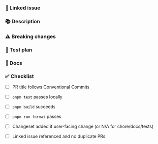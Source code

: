 <!-- Thank you for contributing to @sigrea/core! -->

### 🔗 Linked issue

<!-- e.g. resolves #123 -->

### 📚 Description

<!-- What & Why: describe the change and motivation -->

### ⚠️ Breaking changes

<!-- If any, describe the impact and migration notes; otherwise write N/A -->

### 🧪 Test plan

<!-- Describe how you tested the change. Include new/updated tests if applicable. -->

### 📄 Docs

<!-- If this change requires docs, link or describe the update; otherwise write N/A -->

### ✅ Checklist

- [ ] PR title follows Conventional Commits
- [ ] `pnpm test` passes locally
- [ ] `pnpm build` succeeds
- [ ] `pnpm run format` passes
- [ ] Changeset added if user-facing change (or N/A for chore/docs/tests)
- [ ] Linked issue referenced and no duplicate PRs

